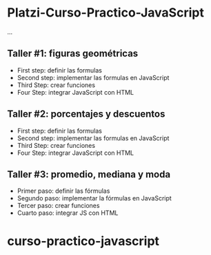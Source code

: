 # Platzi-Curso-Practico-JavaScript

...

## Taller #1: figuras geométricas

- First step: definir las formulas
- Second step: implementar las formulas en JavaScript
- Third Step: crear funciones
- Four Step: integrar JavaScript con HTML

## Taller #2: porcentajes y descuentos

- First step: definir las formulas
- Second step: implementar las formulas en JavaScript
- Third Step: crear funciones
- Four Step: integrar JavaScript con HTML

## Taller #3: promedio, mediana y moda

- Primer paso: definir las fórmulas
- Segundo paso: implementar la fórmulas en JavaScript
- Tercer paso: crear funciones
- Cuarto paso: integrar JS con HTML

# curso-practico-javascript
